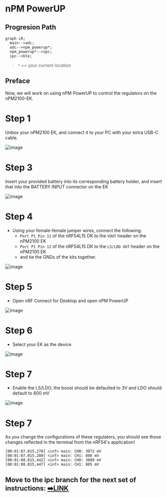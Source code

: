 # nPM PowerUP
## Progresion Path
```mermaid
graph LR;
  main-->adc;
  adc-->npm_powerup*;
  npm_powerup*-->ipc;
  ipc-->ble;
```
> `*` == your current location

## Preface
Now, we will work on using nPM PowerUP to control the regulators on the nPM2100-EK.

# Step 1
Unbox your nPM2100 EK, and connect it to your PC with your extra USB-C cable.

![image](https://github.com/user-attachments/assets/ac3b1409-de8e-4899-b2cb-9ac7c6adfd16)


# Step 3
Insert your provided battery into its corresponding battery holder, and insert that into the BATTERY INPUT connector on the EK

![image](https://github.com/user-attachments/assets/2869d224-5a36-46c8-89d8-eb26258c1507)

# Step 4
- Using your female-female jumper wires, connect the following:
  - `Port P1 Pin 11` of the nRF54L15 DK to the `VOUT` header on the nPM2100 EK
  - `Port P1 Pin 12` of the nRF54L15 DK to the `LS/LDO OUT` header on the nPM2100 EK
  - and tie the GNDs of the kits together.

![image](https://github.com/user-attachments/assets/d7cd910a-1cfc-484e-952c-9f640de54315)


# Step 5
- Open nRF Connect for Desktop and open nPM PowerUP

![image](https://github.com/user-attachments/assets/22bb55af-fb62-4c20-aa0d-d5ab089d637e)

# Step 6
- Select your EK as the device

![image](https://github.com/user-attachments/assets/43b16b08-48fd-4226-82f5-91e82970d598)

# Step 7
- Enable the LS/LDO, the boost should be defaulted to 3V and LDO should default to 800 mV

![image](https://github.com/user-attachments/assets/638a1f73-b799-4566-9e14-6f80e32d2505)

# Step 7
As you change the configurations of these regulators, you should see those changes reflected in the terminal from the nRF54's application!
```
[00:01:07.015,270] <inf> main: CH0: 3072 mV
[00:01:07.015,280] <inf> main: CH1: 808 mV
[00:01:08.015,442] <inf> main: CH0: 3009 mV
[00:01:08.015,447] <inf> main: CH1: 805 mV
```

## Move to the ipc branch for the next set of instructions: [➡️LINK](https://github.com/droidecahedron/Teardown-2025/tree/ipc)
